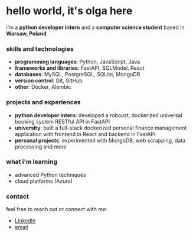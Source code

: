 # hello world, it's olga here

i'm a **python developer intern** and a **computer science student** based in **Warsaw, Poland**

### skills and technologies

- **programming languages**: Python, JavaScript, Java
- **frameworks and libraries**: FastAPI, SQLModel, React
- **databases**: MySQL, PostgreSQL, SQLite, MongoDB
- **version control**: Git, GitHub
- **other**: Docker, Alembic

### projects and experiences

- **python developer intern**: developed a roboust, dockerized universal booking system RESTful API in FastAPI
- **university**:  built a full-stack dockerized personal finance management application with frontend in React and backend in FastAPI
- **personal projects**: experimented with MongoDB, web scrapping, data processing and more

### what i'm learning

- advanced Python techniques
- cloud platforms (Azure)

### contact

feel free to reach out or connect with me:

- [LinkedIn](https://www.linkedin.com/in/olga-szymczak/)  
- [email](mailto:olga.szymczaak@gmail.com)
